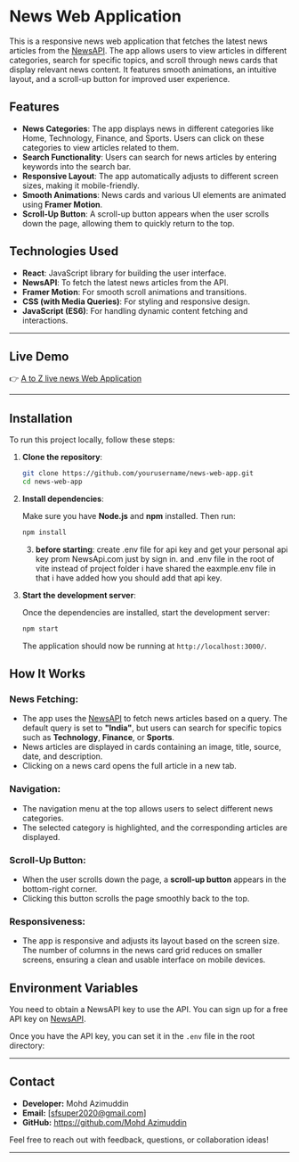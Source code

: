 # News Web Application

This is a responsive news web application that fetches the latest news articles from the [NewsAPI](https://newsapi.org/). The app allows users to view articles in different categories, search for specific topics, and scroll through news cards that display relevant news content. It features smooth animations, an intuitive layout, and a scroll-up button for improved user experience.

## Features

- **News Categories**: The app displays news in different categories like Home, Technology, Finance, and Sports. Users can click on these categories to view articles related to them.
- **Search Functionality**: Users can search for news articles by entering keywords into the search bar.
- **Responsive Layout**: The app automatically adjusts to different screen sizes, making it mobile-friendly.
- **Smooth Animations**: News cards and various UI elements are animated using **Framer Motion**.
- **Scroll-Up Button**: A scroll-up button appears when the user scrolls down the page, allowing them to quickly return to the top.

## Technologies Used
 
- **React**: JavaScript library for building the user interface.
- **NewsAPI**: To fetch the latest news articles from the API.
- **Framer Motion**: For smooth scroll animations and transitions.
- **CSS (with Media Queries)**: For styling and responsive design.
- **JavaScript (ES6)**: For handling dynamic content fetching and interactions.

---

## **Live Demo**

👉 [A to Z live news Web Application](https://atozlive-news.netlify.app/)

---

## Installation 

To run this project locally, follow these steps:

1. **Clone the repository**:

    ```bash
    git clone https://github.com/yourusername/news-web-app.git
    cd news-web-app
    ```

2. **Install dependencies**:

    Make sure you have **Node.js** and **npm** installed. Then run:

    ```bash
    npm install
    ```

    3. **before starting**:
    create .env file for api key and get your personal api key prom NewsApi.com just by sign in. and .env file in the root of vite instead of project folder i have shared the eaxmple.env file in that i have added how you should add that api key.

4. **Start the development server**:

    Once the dependencies are installed, start the development server:

    ```bash
    npm start
    ```

    The application should now be running at `http://localhost:3000/`.



## How It Works

### News Fetching:
- The app uses the [NewsAPI](https://newsapi.org/) to fetch news articles based on a query. The default query is set to **"India"**, but users can search for specific topics such as **Technology**, **Finance**, or **Sports**.
- News articles are displayed in cards containing an image, title, source, date, and description.
- Clicking on a news card opens the full article in a new tab.

### Navigation:
- The navigation menu at the top allows users to select different news categories.
- The selected category is highlighted, and the corresponding articles are displayed.

### Scroll-Up Button:
- When the user scrolls down the page, a **scroll-up button** appears in the bottom-right corner.
- Clicking this button scrolls the page smoothly back to the top.

### Responsiveness:
- The app is responsive and adjusts its layout based on the screen size. The number of columns in the news card grid reduces on smaller screens, ensuring a clean and usable interface on mobile devices.


## Environment Variables

You need to obtain a NewsAPI key to use the API. You can sign up for a free API key on [NewsAPI](https://newsapi.org/).

Once you have the API key, you can set it in the `.env` file in the root directory:



---

## **Contact**

- **Developer:** Mohd Azimuddin  
- **Email:** [sfsuper2020@gmail.com]  
- **GitHub:** [https://github.com/Mohd Azimuddin](https://github.com/MohdAzimuddin)  

Feel free to reach out with feedback, questions, or collaboration ideas!

---
